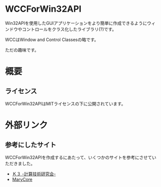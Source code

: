 # WCCForWin32API

Win32APIを使用したGUIアプリケーションをより簡単に作成できるようにウィンドウやコントロールをクラス化したライブラリ(?)です。

WCCはWindow and Control Classesの略です。

ただの趣味です。

# 概要

## ライセンス

WCCForWin32APIはMITライセンスの下に公開されています。

# 外部リンク

## 参考にしたサイト

WCCForWin32APIを作成するにあたって、いくつかのサイトを参考にさせていただきました。

- [Ｋ３ -計算技術研究会-](http://k3tec.net/neko_wiki/index.php?%A3%D7%A3%E9%A3%EE%A3%B3%A3%B2%A3%C1%A3%D0%A3%C9%B9%D6%BA%C212%B2%F3)
- [MaryCore](https://marycore.jp/prog/cpp/std-string-split/)

